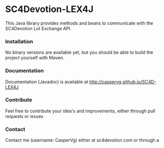SC4Devotion-LEX4J
======================

This Java library provides methods and beans to communicate with the SC4Devotion Lot Exchange API. 

### Installation
No binary versions are available yet, but you should be able to build the project yourself with Maven.

### Documentation
Documentation (Javadoc) is available at http://caspervg.github.io/SC4D-LEX4J

### Contribute
Feel free to contribute your idea's and improvements, either through pull requests or issues

### Contact
Contact me (username: CasperVg) either at sc4devotion.com or through a 
